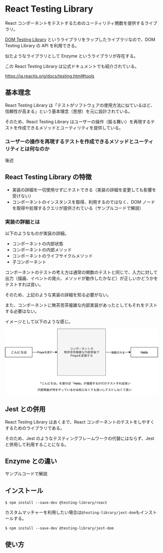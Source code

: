 # React Testing Library

React コンポーネントをテストするためのユーティリティ関数を提供するライブラリ。

[DOM Testing Library](https://testing-library.com/docs/dom-testing-library/intro) というライブラリをラップしたライブラリなので、DOM Testing Library の API を利用できる。

似たようなライブラリとして Enzyme というライブラリが存在する。

この React Testing Library は公式ドキュメントでも紹介されている。

https://ja.reactjs.org/docs/testing.html#tools

## 基本理念

React Testing Library は「テストがソフトウェアの使用方法に似ているほど、信頼性が高まる」という基本理念（思想）を元に設計されている。

そのため、React Testing Library はユーザーの操作（振る舞い）を再現するテストを作成できるメソッドとユーティリティを提供している。

### ユーザーの操作を再現するテストを作成できるメソッドとユーティリティとは何なのか

後述

## React Testing Library の特徴

- 実装の詳細を一切使用せずにテストできる（実装の詳細を変更しても影響を受けない）
- コンポーネントのインスタンスを取得、利用するのではなく、DOM ノードを取得や処理するクエリが提供されている（サンプルコードで解説）

### 実装の詳細とは

以下のようなものが実装の詳細。

- コンポーネントの内部状態
- コンポーネントの内部メソッド
- コンポーネントのライフサイクルメソッド
- 子コンポーネント

コンポーネントのテストの考え方は通常の関数のテストと同じで、入力に対して出力（描画、イベントの発火、メソッドが動作したかなど）が正しいかどうかをテストすれば良い。

そのため、上記のような実装の詳細を知る必要がない。

また、コンポーネントに無茶苦茶複雑な内部実装があったとしてもそれをテストする必要はない。

イメージとして以下のような感じ。

<img src="./media/image-of-testing-component.jpg" />

## Jest との併用

React Testing Library はあくまで、React コンポーネントのテストをしやすくするためのライブラリである。

そのため、Jest のようなテスティングフレームワークの代替にはならず、Jest と併用して利用することになる。

## Enzyme との違い

サンプルコードで解説

## インストール

```
$ npm install --save-dev @testing-library/react
```

カスタムマッチャーを利用したい場合は`@testing-library/jest-dom`もインストールする。

```
$ npm install --save-dev @testing-library/jest-dom
```

## 使い方
